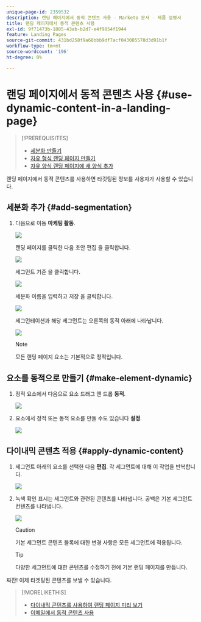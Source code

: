 ```yaml
---
unique-page-id: 2359532
description: 랜딩 페이지에서 동적 콘텐츠 사용 - Marketo 문서 - 제품 설명서
title: 랜딩 페이지에서 동적 콘텐츠 사용
exl-id: 9f71473b-1805-43ab-b2d7-e4f9854f1944
feature: Landing Pages
source-git-commit: 431bd258f9a68bbb9df7acf043085578d3d91b1f
workflow-type: tm+mt
source-wordcount: '196'
ht-degree: 0%

---
```


# 랜딩 페이지에서 동적 콘텐츠 사용 {#use-dynamic-content-in-a-landing-page}

>[!PREREQUISITES]
>
>* [세분화 만들기](/help/marketo/product-docs/personalization/segmentation-and-snippets/segmentation/create-a-segmentation.md)
>* [자유 형식 랜딩 페이지 만들기](/help/marketo/product-docs/demand-generation/landing-pages/free-form-landing-pages/create-a-free-form-landing-page.md)
>* [자유 양식 랜딩 페이지에 새 양식 추가](/help/marketo/product-docs/demand-generation/landing-pages/free-form-landing-pages/add-a-new-form-to-a-free-form-landing-page.md)

랜딩 페이지에서 동적 콘텐츠를 사용하면 타깃팅된 정보를 사용자가 사용할 수 있습니다.

## 세분화 추가 {#add-segmentation}

1. 다음으로 이동 **마케팅 활동**.

   ![](assets/login-marketing-activities.png)

   랜딩 페이지를 클릭한 다음 초안 편집 을 클릭합니다.

   ![](assets/landingpageeditdraft.jpg)

   세그먼트 기준 을 클릭합니다.

   ![](assets/image2015-5-21-12-3a31-3a20.png)

   세분화 이름을 입력하고 저장 을 클릭합니다.

   ![](assets/image2014-9-16-14-3a50-3a5.png)

   세그먼테이션과 해당 세그먼트는 오른쪽의 동적 아래에 나타납니다.

   ![](assets/image2015-5-21-12-3a36-3a40.png)

   >[!NOTE]
   >
   >모든 랜딩 페이지 요소는 기본적으로 정적입니다.

## 요소를 동적으로 만들기 {#make-element-dynamic}

1. 정적 요소에서 다음으로 요소 드래그 앤 드롭 **동적**.

   ![](assets/image2014-9-16-14-3a50-3a27.png)

1. 요소에서 정적 또는 동적 요소를 만들 수도 있습니다 **설정**.

   ![](assets/image2015-5-21-12-3a39-3a41.png)

## 다이내믹 콘텐츠 적용 {#apply-dynamic-content}

1. 세그먼트 아래의 요소를 선택한 다음 **편집**. 각 세그먼트에 대해 이 작업을 반복합니다.

   ![](assets/image2015-5-21-12-3a42-3a11.png)

1. 녹색 확인 표시는 세그먼트와 관련된 콘텐츠를 나타냅니다. 공백은 기본 세그먼트 컨텐츠를 나타냅니다.

   ![](assets/image2015-5-21-12-3a44-3a24.png)

   >[!CAUTION]
   >
   >기본 세그먼트 콘텐츠 블록에 대한 변경 사항은 모든 세그먼트에 적용됩니다.

   >[!TIP]
   >
   >다양한 세그먼트에 대한 콘텐츠를 수정하기 전에 기본 랜딩 페이지를 만듭니다.

짜잔! 이제 타겟팅된 콘텐츠를 보낼 수 있습니다.

>[!MORELIKETHIS]
>
>* [다이내믹 콘텐츠를 사용하여 랜딩 페이지 미리 보기](/help/marketo/product-docs/demand-generation/landing-pages/landing-page-actions/preview-a-landing-page-with-dynamic-content.md)
>* [이메일에서 동적 콘텐츠 사용](/help/marketo/product-docs/email-marketing/general/functions-in-the-editor/using-dynamic-content-in-an-email.md)
